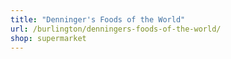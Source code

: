```yaml
---
title: "Denninger's Foods of the World"
url: /burlington/denningers-foods-of-the-world/
shop: supermarket
---
```

